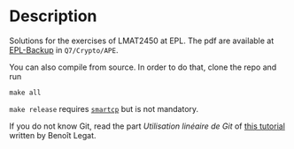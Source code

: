 Description
===========

Solutions for the exercises of LMAT2450 at EPL.
The pdf are available at [EPL-Backup](https://www.dropbox.com/sh/5a1dfg8e17bbgkw/bgVWq1icjf)
in `Q7/Crypto/APE`.

You can also compile from source.
In order to do that, clone the repo and run

    make all
`make release` requires
[`smartcp`](https://github.com/blegat/smartcp)
but is not mandatory.

If you do not know Git,
read the part *Utilisation linéaire de Git* of
[this tutorial](http://sites.uclouvain.be/SystInfo/notes/Outils/html/git.html)
written by Benoît Legat.
